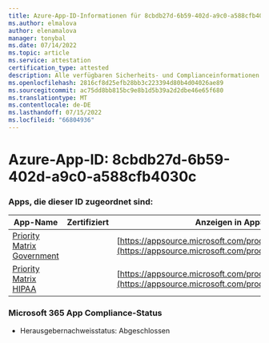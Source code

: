 ```yaml
---
title: Azure-App-ID-Informationen für 8cbdb27d-6b59-402d-a9c0-a588cfb4030c
ms.author: elmalova
author: elenamalova
manager: tonybal
ms.date: 07/14/2022
ms.topic: article
ms.service: attestation
certification_type: attested
description: Alle verfügbaren Sicherheits- und Complianceinformationen für 8cbdb27d-6b59-402d-a9c0-a588cfb4030c.
ms.openlocfilehash: 2816cf8d25efb28bb3c223394d80b4d04026ae89
ms.sourcegitcommit: ac75dd8bb815bc9e8b1d5b39a2d2dbe46e65f680
ms.translationtype: MT
ms.contentlocale: de-DE
ms.lasthandoff: 07/15/2022
ms.locfileid: "66804936"
---
```

# <a name="azure-app-id-8cbdb27d-6b59-402d-a9c0-a588cfb4030c"></a>Azure-App-ID: 8cbdb27d-6b59-402d-a9c0-a588cfb4030c


### <a name="apps-associated-with-this-id"></a>Apps, die dieser ID zugeordnet sind:
| **App-Name** | **Zertifiziert** | **Anzeigen in AppSource** |
|--------------|---------------|-----------------------|
| [Priority Matrix Government](../forward/WA200004231.md) |  | [https://appsource.microsoft.com/product/office/WA200004231](https://appsource.microsoft.com/product/office/WA200004231) |
| [Priority Matrix HIPAA](../forward/WA200004259.md) |  | [https://appsource.microsoft.com/product/office/WA200004259](https://appsource.microsoft.com/product/office/WA200004259) |

### <a name="microsoft-365-app-compliance-status"></a>Microsoft 365 App Compliance-Status
- Herausgebernachweisstatus: Abgeschlossen
